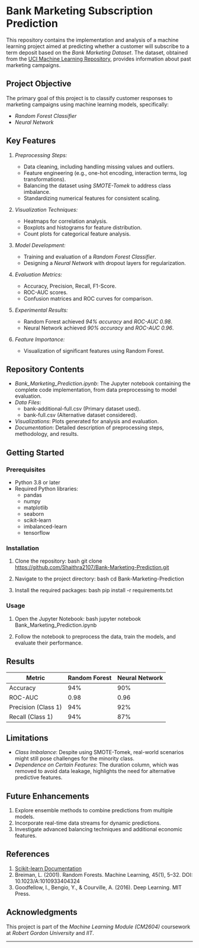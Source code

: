 
# Bank Marketing Subscription Prediction

This repository contains the implementation and analysis of a machine learning project aimed at predicting whether a customer will subscribe to a term deposit based on the *Bank Marketing Dataset*. The dataset, obtained from the [UCI Machine Learning Repository](https://archive.ics.uci.edu/ml/datasets/Bank+Marketing), provides information about past marketing campaigns.

## Project Objective

The primary goal of this project is to classify customer responses to marketing campaigns using machine learning models, specifically:
- *Random Forest Classifier*
- *Neural Network*

## Key Features

1. *Preprocessing Steps:*
   - Data cleaning, including handling missing values and outliers.
   - Feature engineering (e.g., one-hot encoding, interaction terms, log transformations).
   - Balancing the dataset using *SMOTE-Tomek* to address class imbalance.
   - Standardizing numerical features for consistent scaling.

2. *Visualization Techniques:*
   - Heatmaps for correlation analysis.
   - Boxplots and histograms for feature distribution.
   - Count plots for categorical feature analysis.

3. *Model Development:*
   - Training and evaluation of a *Random Forest Classifier*.
   - Designing a *Neural Network* with dropout layers for regularization.

4. *Evaluation Metrics:*
   - Accuracy, Precision, Recall, F1-Score.
   - ROC-AUC scores.
   - Confusion matrices and ROC curves for comparison.

5. *Experimental Results:*
   - Random Forest achieved *94% accuracy* and *ROC-AUC 0.98*.
   - Neural Network achieved *90% accuracy* and *ROC-AUC 0.96*.

6. *Feature Importance:*
   - Visualization of significant features using Random Forest.

## Repository Contents

- *Bank_Marketing_Prediction.ipynb*: The Jupyter notebook containing the complete code implementation, from data preprocessing to model evaluation.
- *Data Files*:
  - bank-additional-full.csv (Primary dataset used).
  - bank-full.csv (Alternative dataset considered).
- *Visualizations*: Plots generated for analysis and evaluation.
- *Documentation*: Detailed description of preprocessing steps, methodology, and results.

## Getting Started

### Prerequisites
- Python 3.8 or later
- Required Python libraries:
  - pandas
  - numpy
  - matplotlib
  - seaborn
  - scikit-learn
  - imbalanced-learn
  - tensorflow

### Installation
1. Clone the repository:
   bash
   git clone https://github.com/Shaithra2107/Bank-Marketing-Prediction.git
   
2. Navigate to the project directory:
   bash
   cd Bank-Marketing-Prediction
   
3. Install the required packages:
   bash
   pip install -r requirements.txt
   

### Usage
1. Open the Jupyter Notebook:
   bash
   jupyter notebook Bank_Marketing_Prediction.ipynb
   
2. Follow the notebook to preprocess the data, train the models, and evaluate their performance.

## Results

| Metric             | Random Forest | Neural Network |
|---------------------|---------------|----------------|
| Accuracy           | 94%           | 90%            |
| ROC-AUC            | 0.98          | 0.96           |
| Precision (Class 1)| 94%           | 92%            |
| Recall (Class 1)   | 94%           | 87%            |

## Limitations

- *Class Imbalance*: Despite using SMOTE-Tomek, real-world scenarios might still pose challenges for the minority class.
- *Dependence on Certain Features*: The duration column, which was removed to avoid data leakage, highlights the need for alternative predictive features.

## Future Enhancements

1. Explore ensemble methods to combine predictions from multiple models.
2. Incorporate real-time data streams for dynamic predictions.
3. Investigate advanced balancing techniques and additional economic features.

## References

1. [Scikit-learn Documentation](https://scikit-learn.org/)
2. Breiman, L. (2001). Random Forests. Machine Learning, 45(1), 5–32. DOI: 10.1023/A:1010933404324
3. Goodfellow, I., Bengio, Y., & Courville, A. (2016). Deep Learning. MIT Press.

## Acknowledgments
This project is part of the *Machine Learning Module (CM2604)* coursework at *Robert Gordon University* and *IIT*.

---

